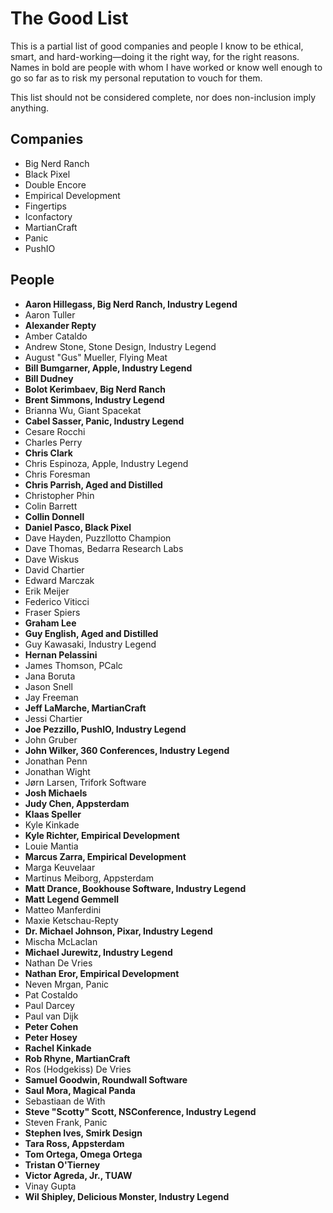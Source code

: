 # The Good List

This is a partial list of good companies and people I know to be ethical, smart, and hard-working—doing it the right way, for the right reasons. Names in bold are people with whom I have worked or know well enough to go so far as to risk my personal reputation to vouch for them.

This list should not be considered complete, nor does non-inclusion imply anything.

## Companies

* Big Nerd Ranch
*	Black Pixel
*	Double Encore
*	Empirical Development
*	Fingertips
*	Iconfactory
*	MartianCraft
*	Panic
*	PushIO

## People

* __Aaron Hillegass, Big Nerd Ranch, Industry Legend__
* Aaron Tuller
* __Alexander Repty__
* Amber Cataldo
* Andrew Stone, Stone Design, Industry Legend
* August "Gus" Mueller, Flying Meat
* __Bill Bumgarner, Apple, Industry Legend__
* __Bill Dudney__
* __Bolot Kerimbaev, Big Nerd Ranch__
* __Brent Simmons, Industry Legend__
* Brianna Wu, Giant Spacekat
*	__Cabel Sasser, Panic, Industry Legend__
*	Cesare Rocchi
*	Charles Perry
* __Chris Clark__
* Chris Espinoza, Apple, Industry Legend
* Chris Foresman
* __Chris Parrish, Aged and Distilled__
* Christopher Phin
* Colin Barrett
* __Collin Donnell__
* __Daniel Pasco, Black Pixel__
* Dave Hayden, Puzzllotto Champion
* Dave Thomas, Bedarra Research Labs
*	Dave Wiskus
*	David Chartier
*	Edward Marczak
*	Erik Meijer
*	Federico Viticci
*	Fraser Spiers
*	__Graham Lee__
* __Guy English, Aged and Distilled__
* Guy Kawasaki, Industry Legend
* __Hernan Pelassini__
* James Thomson, PCalc
* Jana Boruta
* Jason Snell
*	Jay Freeman
* __Jeff LaMarche, MartianCraft__
* Jessi Chartier
* __Joe Pezzillo, PushIO, Industry Legend__
*	John Gruber
* __John Wilker, 360 Conferences, Industry Legend__
* Jonathan Penn
* Jonathan Wight
* Jørn Larsen, Trifork Software
* __Josh Michaels__
* __Judy Chen, Appsterdam__
* __Klaas Speller__
*	Kyle Kinkade
* __Kyle Richter, Empirical Development__
* Louie Mantia
* __Marcus Zarra, Empirical Development__
* Marga Keuvelaar
* Martinus Meiborg, Appsterdam
* __Matt Drance, Bookhouse Software, Industry Legend__
* __Matt Legend Gemmell__
* Matteo Manferdini
* Maxie Ketschau-Repty
* __Dr. Michael Johnson, Pixar, Industry Legend__
* Mischa McLaclan
* __Michael Jurewitz, Industry Legend__
* Nathan De Vries
* __Nathan Eror, Empirical Development__
*	Neven Mrgan, Panic
*	Pat Costaldo
*	Paul Darcey
*	Paul van Dijk
*	__Peter Cohen__
*	__Peter Hosey__
*	__Rachel Kinkade__
* __Rob Rhyne, MartianCraft__
* Ros (Hodgekiss) De Vries
* __Samuel Goodwin, Roundwall Software__
* __Saul Mora, Magical Panda__
* Sebastiaan de With
* __Steve "Scotty" Scott, NSConference, Industry Legend__
* Steven Frank, Panic
* __Stephen Ives, Smirk Design__
* __Tara Ross, Appsterdam__
* __Tom Ortega, Omega Ortega__
* __Tristan O'Tierney__
* __Victor Agreda, Jr., TUAW__
* Vinay Gupta
* __Wil Shipley, Delicious Monster, Industry Legend__

